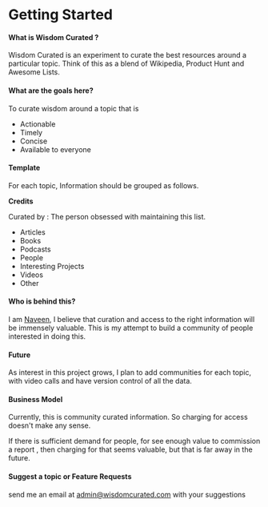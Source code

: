 # Getting Started

#### **What is Wisdom Curated ?**

Wisdom Curated is an experiment to curate the best resources around a particular topic. Think of this as a blend of Wikipedia, Product Hunt and Awesome Lists.

#### What are the goals here?

To curate wisdom around a topic that is

* Actionable
* Timely
* Concise
* Available to everyone

#### Template

For each topic, Information should be grouped as follows.

**Credits**

Curated by : The person obsessed with maintaining this list.

* Articles
* Books
* Podcasts
* People
* Interesting Projects
* Videos
* Other

#### Who is behind this?

I am [Naveen](https://twitter.com/_naveenmishra), I believe that curation and access to the right information will be immensely valuable. This is my attempt to build a community of people interested in doing this.

#### Future

As interest in this project grows, I plan to add communities for each topic, with video calls and have version control of all the data.

#### Business Model

Currently, this is community curated information. So charging for access doesn't make any sense.

If there is sufficient demand for people, for see enough value to commission a report , then charging for that seems valuable, but that is far away in the future.

#### Suggest a topic or Feature Requests

send me an email at [admin@wisdomcurated.com](maito://admin@wisdomcurated.com) with your suggestions

#### 







